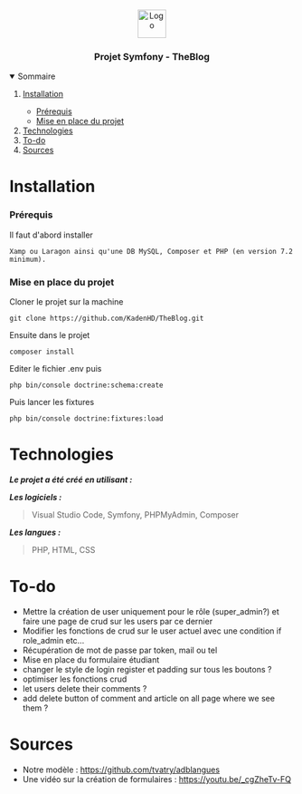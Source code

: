 <br />
<p align="center">
    <img src="https://www.promeo-formation.fr/themes/custom/promeo/img/logos/logo_promeo_white.svg" alt="Logo" height="50px"><br>
    <h3 align="center">Projet Symfony - TheBlog </h3>
    
<details open="open">
  <summary>Sommaire</summary>
  <ol>
    <li>
      <a href="#Installation">Installation</a>
    </li>
    <ul>
        <li>
            <a href="#prérequis">Prérequis</a>
        </li>
        <li>
            <a href="#mise-en-place-du-projet">Mise en place du projet</a>
        </li>
    </ul>
    <li>
      <a href="#Technologies">Technologies</a>
    </li>
    <li>
      <a href="#To-do">To-do</a>
    </li>
    <li>
      <a href="#Sources">Sources</a>
    </li>
</details>
    
# Installation

### Prérequis

Il faut d'abord installer

```
Xamp ou Laragon ainsi qu'une DB MySQL, Composer et PHP (en version 7.2 minimum).
```

### Mise en place du projet

Cloner le projet sur la machine

```
git clone https://github.com/KadenHD/TheBlog.git
```

Ensuite dans le projet

```
composer install
```

Editer le fichier .env puis

```
php bin/console doctrine:schema:create
```

Puis lancer les fixtures

```
php bin/console doctrine:fixtures:load
```
# Technologies

***Le projet a été créé en utilisant :***

***Les logiciels :***

> Visual Studio Code,
> Symfony,
> PHPMyAdmin,
> Composer

***Les langues :***

> PHP,
> HTML,
> CSS

# To-do
- Mettre la création de user uniquement pour le rôle (super_admin?) et faire une page de crud sur les users par ce dernier
- Modifier les fonctions de crud sur le user actuel avec une condition if role_admin etc...
- Récupération de mot de passe par token, mail ou tel
- Mise en place du formulaire étudiant
- changer le style de login register et padding sur tous les boutons ?
- optimiser les fonctions crud
- let users delete their comments ?
- add delete button of comment and article on all page where we see them ?

# Sources
- Notre modèle : https://github.com/tvatry/adblangues <br>
- Une vidéo sur la création de formulaires : https://youtu.be/_cgZheTv-FQ
